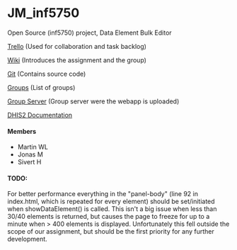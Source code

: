 JM_inf5750
==========

Open Source (inf5750) project, Data Element Bulk Editor

[Trello](https://trello.com/b/Ty2kBdZY/utvikling) (Used for collaboration and task backlog)

[Wiki](https://wiki.uio.no/mn/ifi/inf5750/index.php/Main_Page) (Introduces the assignment and the group)

[Git](https://github.com/s176251/JM_inf5750) (Contains source code)

[Groups](https://docs.google.com/spreadsheets/d/1wJ_RNi7ztY2xFRP-m5iqSaajG1KR_neET_R2jlpNmj4/pubhtml) (List of groups)

[Group Server](http://inf5750-12.uio.no/) (Group server were the webapp is uploaded)

[DHIS2 Documentation](https://www.dhis2.org/doc/snapshot/en/developer/html/dhis2_developer_manual.html)


#### Members

* Martin WL
* Jonas M
* Sivert H

#### TODO: 
For better performance everything in the "panel-body" (line 92 in index.html, which is repeated for every element) should be set/initiated when showDataElement() is called.
This isn't a big issue when less than 30/40 elements is returned, but causes the page to freeze for up to a minute when > 400 elements is displayed.
Unfortunately this fell outside the scope of our assignment, but should be the first priority for any further development.